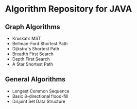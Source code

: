 Algorithm Repository for JAVA
=============================

Graph Algorithms
----------------
* Kruskal’s MST
* Bellman-Ford Shortest Path
* Dijkstra's Shortest Path
* Breadth First Search
* Depth First Search
* A Star Shortest Path

General Algorithms
------------------
* Longest Common Sequence
* Basic 8-directional flood-fill
* Disjoint Set Data Structure
